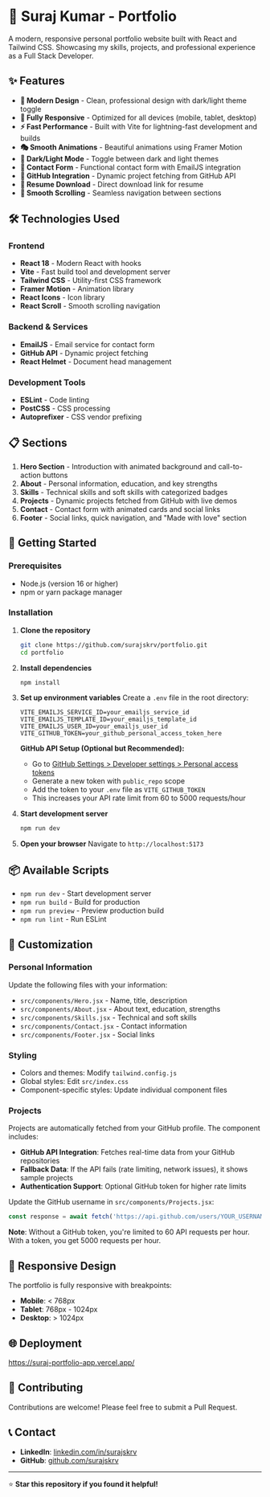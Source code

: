 # 🚀 Suraj Kumar - Portfolio

A modern, responsive personal portfolio website built with React and Tailwind CSS. Showcasing my skills, projects, and professional experience as a Full Stack Developer.

## ✨ Features

- **🎨 Modern Design** - Clean, professional design with dark/light theme toggle
- **📱 Fully Responsive** - Optimized for all devices (mobile, tablet, desktop)
- **⚡ Fast Performance** - Built with Vite for lightning-fast development and builds
- **🎭 Smooth Animations** - Beautiful animations using Framer Motion
- **🌙 Dark/Light Mode** - Toggle between dark and light themes
- **📧 Contact Form** - Functional contact form with EmailJS integration
- **🔗 GitHub Integration** - Dynamic project fetching from GitHub API
- **📄 Resume Download** - Direct download link for resume
- **🎯 Smooth Scrolling** - Seamless navigation between sections

## 🛠️ Technologies Used

### Frontend
- **React 18** - Modern React with hooks
- **Vite** - Fast build tool and development server
- **Tailwind CSS** - Utility-first CSS framework
- **Framer Motion** - Animation library
- **React Icons** - Icon library
- **React Scroll** - Smooth scrolling navigation

### Backend & Services
- **EmailJS** - Email service for contact form
- **GitHub API** - Dynamic project fetching
- **React Helmet** - Document head management

### Development Tools
- **ESLint** - Code linting
- **PostCSS** - CSS processing
- **Autoprefixer** - CSS vendor prefixing

## 📋 Sections

1. **Hero Section** - Introduction with animated background and call-to-action buttons
2. **About** - Personal information, education, and key strengths
3. **Skills** - Technical skills and soft skills with categorized badges
4. **Projects** - Dynamic projects fetched from GitHub with live demos
5. **Contact** - Contact form with animated cards and social links
6. **Footer** - Social links, quick navigation, and "Made with love" section

## 🚀 Getting Started

### Prerequisites
- Node.js (version 16 or higher)
- npm or yarn package manager

### Installation

1. **Clone the repository**
   ```bash
   git clone https://github.com/surajskrv/portfolio.git
   cd portfolio
   ```

2. **Install dependencies**
   ```bash
   npm install
   ```

3. **Set up environment variables**
   Create a `.env` file in the root directory:
   ```env
   VITE_EMAILJS_SERVICE_ID=your_emailjs_service_id
   VITE_EMAILJS_TEMPLATE_ID=your_emailjs_template_id
   VITE_EMAILJS_USER_ID=your_emailjs_user_id
   VITE_GITHUB_TOKEN=your_github_personal_access_token_here
   ```
   
   **GitHub API Setup (Optional but Recommended):**
   - Go to [GitHub Settings > Developer settings > Personal access tokens](https://github.com/settings/tokens)
   - Generate a new token with `public_repo` scope
   - Add the token to your `.env` file as `VITE_GITHUB_TOKEN`
   - This increases your API rate limit from 60 to 5000 requests/hour

4. **Start development server**
   ```bash
   npm run dev
   ```

5. **Open your browser**
   Navigate to `http://localhost:5173`

## 📦 Available Scripts

- `npm run dev` - Start development server
- `npm run build` - Build for production
- `npm run preview` - Preview production build
- `npm run lint` - Run ESLint

## 🎨 Customization

### Personal Information
Update the following files with your information:
- `src/components/Hero.jsx` - Name, title, description
- `src/components/About.jsx` - About text, education, strengths
- `src/components/Skills.jsx` - Technical and soft skills
- `src/components/Contact.jsx` - Contact information
- `src/components/Footer.jsx` - Social links

### Styling
- Colors and themes: Modify `tailwind.config.js`
- Global styles: Edit `src/index.css`
- Component-specific styles: Update individual component files

### Projects
Projects are automatically fetched from your GitHub profile. The component includes:
- **GitHub API Integration**: Fetches real-time data from your GitHub repositories
- **Fallback Data**: If the API fails (rate limiting, network issues), it shows sample projects
- **Authentication Support**: Optional GitHub token for higher rate limits

Update the GitHub username in `src/components/Projects.jsx`:
```javascript
const response = await fetch('https://api.github.com/users/YOUR_USERNAME/repos?sort=updated&per_page=8');
```

**Note**: Without a GitHub token, you're limited to 60 API requests per hour. With a token, you get 5000 requests per hour.

## 📱 Responsive Design

The portfolio is fully responsive with breakpoints:
- **Mobile**: < 768px
- **Tablet**: 768px - 1024px
- **Desktop**: > 1024px

## 🌐 Deployment

 https://suraj-portfolio-app.vercel.app/

## 🤝 Contributing

Contributions are welcome! Please feel free to submit a Pull Request.

## 📞 Contact

- **LinkedIn**: [linkedin.com/in/surajskrv](https://linkedin.com/in/surajskr)
- **GitHub**: [github.com/surajskrv](https://github.com/surajskrv)

---

⭐ **Star this repository if you found it helpful!**
